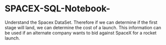 # SPACEX-SQL-Notebook-
Understand the Spacex DataSet. Therefore if we can determine if the first stage will land, we can determine the cost of a launch. This information can be used if an alternate company wants to bid against SpaceX for a rocket launch.
